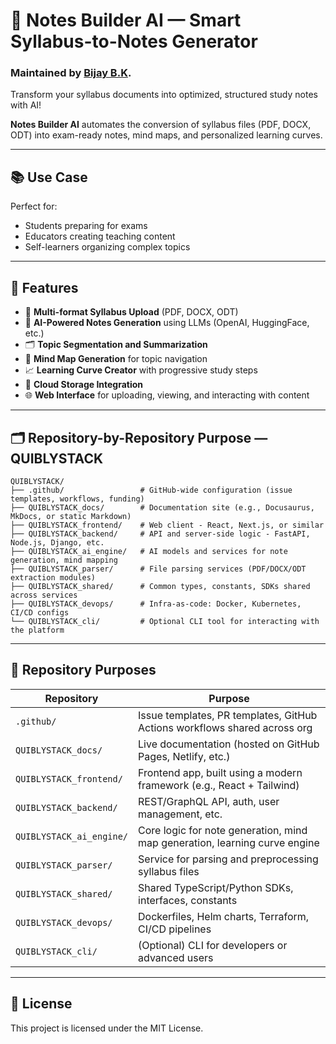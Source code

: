 # 📘 Notes Builder AI — Smart Syllabus-to-Notes Generator
### Maintained by [Bijay B.K](https://github.com/bijay-develops/).

Transform your syllabus documents into optimized, structured study notes with AI!  

**Notes Builder AI** automates the conversion of syllabus files (PDF, DOCX, ODT) into exam-ready notes, mind maps, and personalized learning curves.

---
## 📚 Use Case

Perfect for:
- Students preparing for exams  
- Educators creating teaching content  
- Self-learners organizing complex topics  
---

## 🚀 Features

- 📄 **Multi-format Syllabus Upload** (PDF, DOCX, ODT)
- 🧠 **AI-Powered Notes Generation** using LLMs (OpenAI, HuggingFace, etc.)
- 🗂️ **Topic Segmentation and Summarization**
- 🧭 **Mind Map Generation** for topic navigation
- 📈 **Learning Curve Creator** with progressive study steps
- 💾 **Cloud Storage Integration**
- 🌐 **Web Interface** for uploading, viewing, and interacting with content

---
## 🗂️ Repository-by-Repository Purpose — QUIBLYSTACK

```
QUIBLYSTACK/
├── .github/                 # GitHub-wide configuration (issue templates, workflows, funding)
├── QUIBLYSTACK_docs/        # Documentation site (e.g., Docusaurus, MkDocs, or static Markdown)
├── QUIBLYSTACK_frontend/    # Web client - React, Next.js, or similar
├── QUIBLYSTACK_backend/     # API and server-side logic - FastAPI, Node.js, Django, etc.
├── QUIBLYSTACK_ai_engine/   # AI models and services for note generation, mind mapping
├── QUIBLYSTACK_parser/      # File parsing services (PDF/DOCX/ODT extraction modules)
├── QUIBLYSTACK_shared/      # Common types, constants, SDKs shared across services
├── QUIBLYSTACK_devops/      # Infra-as-code: Docker, Kubernetes, CI/CD configs
└── QUIBLYSTACK_cli/         # Optional CLI tool for interacting with the platform
```

---

## 📘 Repository Purposes

| Repository               | Purpose                                                                 |
|--------------------------|-------------------------------------------------------------------------|
| `.github/`               | Issue templates, PR templates, GitHub Actions workflows shared across org |
| `QUIBLYSTACK_docs/`      | Live documentation (hosted on GitHub Pages, Netlify, etc.)             |
| `QUIBLYSTACK_frontend/`  | Frontend app, built using a modern framework (e.g., React + Tailwind)  |
| `QUIBLYSTACK_backend/`   | REST/GraphQL API, auth, user management, etc.                          |
| `QUIBLYSTACK_ai_engine/` | Core logic for note generation, mind map generation, learning curve engine |
| `QUIBLYSTACK_parser/`    | Service for parsing and preprocessing syllabus files                   |
| `QUIBLYSTACK_shared/`    | Shared TypeScript/Python SDKs, interfaces, constants                   |
| `QUIBLYSTACK_devops/`    | Dockerfiles, Helm charts, Terraform, CI/CD pipelines                  |
| `QUIBLYSTACK_cli/`       | (Optional) CLI for developers or advanced users                        |

---

## 📄 License
This project is licensed under the MIT License.
